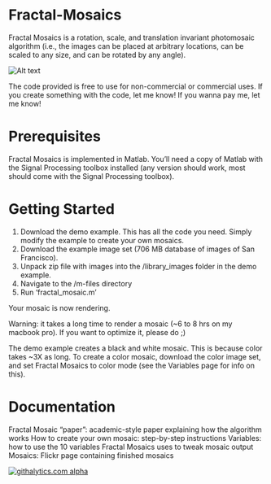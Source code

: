 Fractal-Mosaics
===============

Fractal Mosaics is a rotation, scale, and translation invariant photomosaic algorithm (i.e., the images can be placed at arbitrary locations, can be scaled to any size, and can be rotated by any angle).

![Alt text](https://raw.github.com/s-ben/Fractal-Mosaics/gh-pages/images/eye_mosaic_flickr_350pix.jpg?login=s-ben&token=08d50c08c1ba3bc2c568fccfa3b77361)

The code provided is free to use for non-commercial or commercial uses.  If you create something with the code, let me know!  If you wanna pay me, let me know!

# Prerequisites

Fractal Mosaics is implemented in Matlab.  You’ll need a copy of Matlab with the Signal Processing toolbox installed (any version should work, most should come with the Signal Processing toolbox).


# Getting Started

1.  Download the demo example.  This has all the code you need.  Simply modify the example to create your own mosaics.
2.	Download the example image set (706 MB database of images of San Francisco).
3.	Unpack zip file with images into the /library_images folder in the demo example.
4.	Navigate to the /m-files directory 
5.	Run ‘fractal_mosaic.m’ 

Your mosaic is now rendering.

Warning:  it takes a long time to render a mosaic (~6 to 8 hrs on my macbook pro).  If you want to optimize it, please do ;)

The demo example creates a black and white mosaic.  This is because color takes ~3X as long.  To create a color mosaic, download the color image set, and set Fractal Mosaics to color mode (see the Variables page for info on this).

# Documentation

Fractal Mosaic “paper”:  academic-style paper explaining how the algorithm works
How to create your own mosaic: step-by-step instructions
Variables:  how to use the 10 variables Fractal Mosaics uses to tweak mosaic output
Mosaics:  Flickr page containing finished mosaics

[![githalytics.com alpha](https://cruel-carlota.pagodabox.com/80d211511c492cf9dce9dd9841acf603 "githalytics.com")](http://githalytics.com/s-ben/Fractal-Mosaics)

